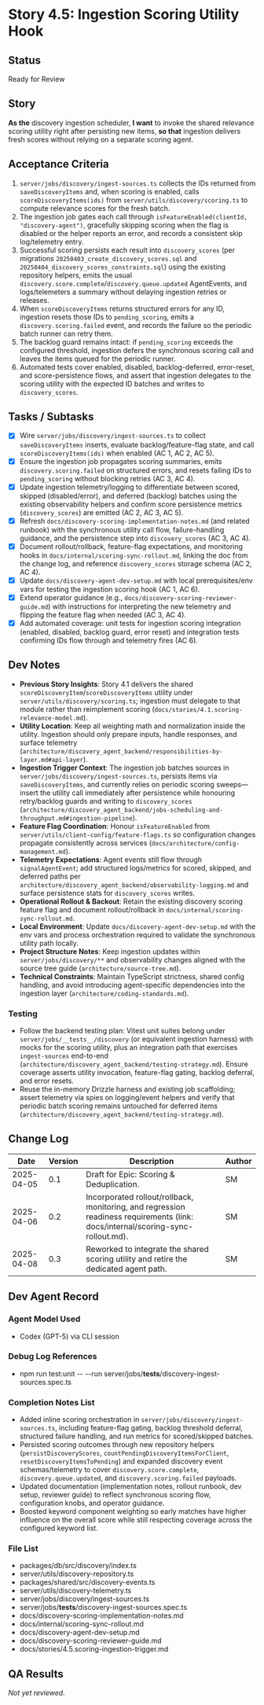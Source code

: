 # Story 4.5: Ingestion Scoring Utility Hook

## Status
Ready for Review

## Story
**As the** discovery ingestion scheduler,
**I want** to invoke the shared relevance scoring utility right after persisting new items,
**so that** ingestion delivers fresh scores without relying on a separate scoring agent.

## Acceptance Criteria
1. `server/jobs/discovery/ingest-sources.ts` collects the IDs returned from `saveDiscoveryItems` and, when scoring is enabled, calls `scoreDiscoveryItems(ids)` from `server/utils/discovery/scoring.ts` to compute relevance scores for the fresh batch.
2. The ingestion job gates each call through `isFeatureEnabled(clientId, "discovery-agent")`, gracefully skipping scoring when the flag is disabled or the helper reports an error, and records a consistent skip log/telemetry entry.
3. Successful scoring persists each result into `discovery_scores` (per migrations `20250403_create_discovery_scores.sql` and `20250404_discovery_scores_constraints.sql`) using the existing repository helpers, emits the usual `discovery.score.complete`/`discovery.queue.updated` AgentEvents, and logs/telemeters a summary without delaying ingestion retries or releases.
4. When `scoreDiscoveryItems` returns structured errors for any ID, ingestion resets those IDs to `pending_scoring`, emits a `discovery.scoring.failed` event, and records the failure so the periodic batch runner can retry them.
5. The backlog guard remains intact: if `pending_scoring` exceeds the configured threshold, ingestion defers the synchronous scoring call and leaves the items queued for the periodic runner.
6. Automated tests cover enabled, disabled, backlog-deferred, error-reset, and score-persistence flows, and assert that ingestion delegates to the scoring utility with the expected ID batches and writes to `discovery_scores`.

## Tasks / Subtasks
- [x] Wire `server/jobs/discovery/ingest-sources.ts` to collect `saveDiscoveryItems` inserts, evaluate backlog/feature-flag state, and call `scoreDiscoveryItems(ids)` when enabled (AC 1, AC 2, AC 5).
- [x] Ensure the ingestion job propagates scoring summaries, emits `discovery.scoring.failed` on structured errors, and resets failing IDs to `pending_scoring` without blocking retries (AC 3, AC 4).
- [x] Update ingestion telemetry/logging to differentiate between scored, skipped (disabled/error), and deferred (backlog) batches using the existing observability helpers and confirm score persistence metrics (`discovery_scores`) are emitted (AC 2, AC 3, AC 5).
- [x] Refresh `docs/discovery-scoring-implementation-notes.md` (and related runbook) with the synchronous utility call flow, failure-handling guidance, and the persistence step into `discovery_scores` (AC 3, AC 4).
- [x] Document rollout/rollback, feature-flag expectations, and monitoring hooks in `docs/internal/scoring-sync-rollout.md`, linking the doc from the change log, and reference `discovery_scores` storage schema (AC 2, AC 4).
- [x] Update `docs/discovery-agent-dev-setup.md` with local prerequisites/env vars for testing the ingestion scoring hook (AC 1, AC 6).
- [x] Extend operator guidance (e.g., `docs/discovery-scoring-reviewer-guide.md`) with instructions for interpreting the new telemetry and flipping the feature flag when needed (AC 3, AC 4).
- [x] Add automated coverage: unit tests for ingestion scoring integration (enabled, disabled, backlog guard, error reset) and integration tests confirming IDs flow through and telemetry fires (AC 6).

## Dev Notes
- **Previous Story Insights**: Story 4.1 delivers the shared `scoreDiscoveryItem`/`scoreDiscoveryItems` utility under `server/utils/discovery/scoring.ts`; ingestion must delegate to that module rather than reimplement scoring (`docs/stories/4.1.scoring-relevance-model.md`).
- **Utility Location**: Keep all weighting math and normalization inside the utility. Ingestion should only prepare inputs, handle responses, and surface telemetry (`architecture/discovery_agent_backend/responsibilities-by-layer.md#api-layer`).
- **Ingestion Trigger Context**: The ingestion job batches sources in `server/jobs/discovery/ingest-sources.ts`, persists items via `saveDiscoveryItems`, and currently relies on periodic scoring sweeps—insert the utility call immediately after persistence while honouring retry/backlog guards and writing to `discovery_scores` (`architecture/discovery_agent_backend/jobs-scheduling-and-throughput.md#ingestion-pipeline`).
- **Feature Flag Coordination**: Honour `isFeatureEnabled` from `server/utils/client-config/feature-flags.ts` so configuration changes propagate consistently across services (`docs/architecture/config-management.md`).
- **Telemetry Expectations**: Agent events still flow through `signalAgentEvent`; add structured logs/metrics for scored, skipped, and deferred paths per `architecture/discovery_agent_backend/observability-logging.md` and surface persistence stats for `discovery_scores` writes.
- **Operational Rollout & Backout**: Retain the existing discovery scoring feature flag and document rollout/rollback in `docs/internal/scoring-sync-rollout.md`.
- **Local Environment**: Update `docs/discovery-agent-dev-setup.md` with the env vars and process orchestration required to validate the synchronous utility path locally.
- **Project Structure Notes**: Keep ingestion updates within `server/jobs/discovery/**` and observability changes aligned with the source tree guide (`architecture/source-tree.md`).
- **Technical Constraints**: Maintain TypeScript strictness, shared config handling, and avoid introducing agent-specific dependencies into the ingestion layer (`architecture/coding-standards.md`).

### Testing
- Follow the backend testing plan: Vitest unit suites belong under `server/jobs/__tests__/discovery` (or equivalent ingestion harness) with mocks for the scoring utility, plus an integration path that exercises `ingest-sources` end-to-end (`architecture/discovery_agent_backend/testing-strategy.md`). Ensure coverage asserts utility invocation, feature-flag gating, backlog deferral, and error resets.
- Reuse the in-memory Drizzle harness and existing job scaffolding; assert telemetry via spies on logging/event helpers and verify that periodic batch scoring remains untouched for deferred items (`architecture/discovery_agent_backend/testing-strategy.md`).

## Change Log
| Date | Version | Description | Author |
|------|---------|-------------|--------|
| 2025-04-05 | 0.1 | Draft for Epic: Scoring & Deduplication. | SM |
| 2025-04-06 | 0.2 | Incorporated rollout/rollback, monitoring, and regression readiness requirements (link: docs/internal/scoring-sync-rollout.md). | SM |
| 2025-04-08 | 0.3 | Reworked to integrate the shared scoring utility and retire the dedicated agent path. | SM |

## Dev Agent Record

### Agent Model Used
- Codex (GPT-5) via CLI session

### Debug Log References
- npm run test:unit -- --run server/jobs/__tests__/discovery-ingest-sources.spec.ts

### Completion Notes List
- Added inline scoring orchestration in `server/jobs/discovery/ingest-sources.ts`, including feature-flag gating, backlog threshold deferral, structured failure handling, and run metrics for scored/skipped batches.
- Persisted scoring outcomes through new repository helpers (`persistDiscoveryScores`, `countPendingDiscoveryItemsForClient`, `resetDiscoveryItemsToPending`) and expanded discovery event schemas/telemetry to cover `discovery.score.complete`, `discovery.queue.updated`, and `discovery.scoring.failed` payloads.
- Updated documentation (implementation notes, rollout runbook, dev setup, reviewer guide) to reflect synchronous scoring flow, configuration knobs, and operator guidance.
- Boosted keyword component weighting so early matches have higher influence on the overall score while still respecting coverage across the configured keyword list.

### File List
- packages/db/src/discovery/index.ts
- server/utils/discovery-repository.ts
- packages/shared/src/discovery-events.ts
- server/utils/discovery-telemetry.ts
- server/jobs/discovery/ingest-sources.ts
- server/jobs/__tests__/discovery-ingest-sources.spec.ts
- docs/discovery-scoring-implementation-notes.md
- docs/internal/scoring-sync-rollout.md
- docs/discovery-agent-dev-setup.md
- docs/discovery-scoring-reviewer-guide.md
- docs/stories/4.5.scoring-ingestion-trigger.md

## QA Results
_Not yet reviewed._
